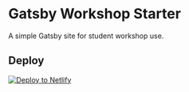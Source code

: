# Gatsby Workshop Starter

A simple Gatsby site for student workshop use.

## Deploy

[![Deploy to Netlify](https://www.netlify.com/img/deploy/button.svg)](https://app.netlify.com/start/deploy?repository=https://github.com/futurice/gatsby-workshop)
